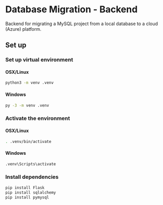 
# Database Migration - Backend

Backend for migrating a MySQL project from a local database to a cloud (Azure) platform.


## Set up

### Set up virtual environment
#### OSX/Linux
```bash
python3 -m venv .venv

```
#### Windows
```cmd
py -3 -m venv .venv
```

### Activate the environment

#### OSX/Linux
```bash
. .venv/bin/activate
```

#### Windows
```cmd
.venv\Scripts\activate
```
### Install dependencies

```bash
pip install Flask
pip install sqlalchemy
pip install pymysql
```
